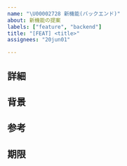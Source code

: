 ```yaml
---
name: "\U00002728 新機能(バックエンド)"
about: 新機能の提案
labels: ["feature", "backend"]
title: "[FEAT] <title>"
assignees: "20jun01"

---
```


## 詳細
<!-- 新機能の詳細を記載してください -->
<!-- 例: 現状はこうなっているところをこれを利用することによりこうする -->

## 背景
<!-- 新機能の背景を記載してください -->
<!-- 例: 既存の機能では、〇〇ができないため、新機能を追加する -->

## 参考
<!-- 関連するissueやドキュメント、参考になるサイトなどがあれば記載してください -->
<!-- 例: #1 -->

## 期限
<!-- 新機能の期限を記載してください -->
<!-- 例: 2024/01/01 -->
